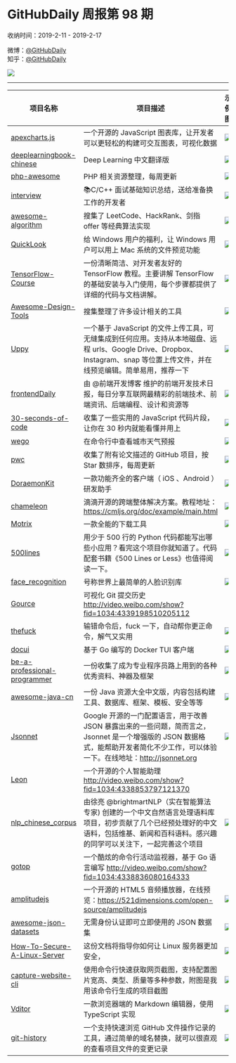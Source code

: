 # GitHubDaily 周报第 98 期

收纳时间：2019-2-11 - 2019-2-17

微博：[@GitHubDaily](https://weibo.com/GitHubDaily)    
知乎：[@GitHubDaily](https://www.zhihu.com/people/githubdaily)

![](https://raw.githubusercontent.com/GitHubDaily/GitHubDaily/master/assets/weixin.png)

---

项目名称 | 项目描述 | 示例图 | 微博
--- | --- | --- | ---
[apexcharts.js](https://github.com/apexcharts/apexcharts.js) | 一个开源的 JavaScript 图表库，让开发者可以更轻松的构建可交互图表，可视化数据 | ![](http://wx2.sinaimg.cn/large/006fiYtfgy1g098gufqleg30hg09enpd.gif) | [![](https://raw.githubusercontent.com/GitHubDaily/GitHubDaily/master/assets/sina_logo.png)](https://weibo.com/5722964389/Hh7x37T3e)
[deeplearningbook-chinese](https://github.com/exacity/deeplearningbook-chinese) | Deep Learning 中文翻译版 | ![](http://wx3.sinaimg.cn/large/006fiYtfgy1g07cylvnmzj30u00wowsy.jpg) | [![](https://raw.githubusercontent.com/GitHubDaily/GitHubDaily/master/assets/sina_logo.png)](https://weibo.com/5722964389/Hh698B2yC)
[php-awesome](https://github.com/shockerli/php-awesome) | PHP 相关资源整理，每周更新 | ![](http://wx4.sinaimg.cn/large/006fiYtfgy1g097lccfhqj30u0auwnpg.jpg) | [![](https://raw.githubusercontent.com/GitHubDaily/GitHubDaily/master/assets/sina_logo.png)](https://weibo.com/5722964389/Hh4LUbFZ)
[interview](https://github.com/huihut/interview) | 📚C/C++ 面试基础知识总结，送给准备换工作的开发者 | ![](http://wx1.sinaimg.cn/large/006fiYtfgy1g07d254m1ij30yk0u0gsd.jpg) | [![](https://raw.githubusercontent.com/GitHubDaily/GitHubDaily/master/assets/sina_logo.png)](https://weibo.com/5722964389/Hh3N16f4P)
[awesome-algorithm](https://github.com/apachecn/awesome-algorithm) | 搜集了 LeetCode、HackRank、剑指 offer 等经典算法实现 | ![](http://wx1.sinaimg.cn/large/006fiYtfgy1g07cueul2xj30u032jb29.jpg) | [![](https://raw.githubusercontent.com/GitHubDaily/GitHubDaily/master/assets/sina_logo.png)](https://weibo.com/5722964389/Hh2BXfxpV)
[QuickLook](https://github.com/QL-Win/QuickLook) | 给 Windows 用户的福利，让 Windows 用户可以用上 Mac 系统的文件预览功能 | ![](http://wx4.sinaimg.cn/large/006fiYtfgy1g07cqpuk5jg30go08oe83.gif) | [![](https://raw.githubusercontent.com/GitHubDaily/GitHubDaily/master/assets/sina_logo.png)](https://weibo.com/5722964389/HgY5SEElB)
[TensorFlow-Course](https://github.com/pyairesearch/TensorFlow-Course) | 一份清晰简洁、对开发者友好的 TensorFlow 教程。主要讲解 TensorFlow 的基础安装与入门使用，每个步骤都提供了详细的代码与文档讲解。 | ![](http://wx3.sinaimg.cn/large/006fiYtfgy1g0744thcs1j30u04id7wj.jpg) | [![](https://raw.githubusercontent.com/GitHubDaily/GitHubDaily/master/assets/sina_logo.png)](https://weibo.com/5722964389/HgXjbuRX)
[Awesome-Design-Tools](https://github.com/LisaDziuba/Awesome-Design-Tools) | 搜集整理了许多设计相关的工具 | ![](http://wx4.sinaimg.cn/large/006fiYtfgy1g073m288x8j30u040yb2a.jpg) | [![](https://raw.githubusercontent.com/GitHubDaily/GitHubDaily/master/assets/sina_logo.png)](https://weibo.com/5722964389/HgWwt2SGc)
[Uppy](https://github.com/transloadit/uppy) | 一个基于 JavaScript 的文件上传工具，可无缝集成到任何应用。支持从本地磁盘、远程 urls、Google Drive、Dropbox、Instagram、snap 等位置上传文件，并在线预览编辑。简单易用，推荐一下 | ![](http://wx1.sinaimg.cn/large/006fiYtfgy1g072oathzhg30go0d4x6s.gif) | [![](https://raw.githubusercontent.com/GitHubDaily/GitHubDaily/master/assets/sina_logo.png)](https://weibo.com/5722964389/HgUalh24R)
[frontendDaily](https://github.com/kujian/frontendDaily) | 由 @前端开发博客 维护的前端开发技术日报，每日分享互联网最精彩的前端技术、前端资讯、后端编程、设计和资源等 | ![](http://wx2.sinaimg.cn/large/006fiYtfgy1g07dxna6ymj30u012z1c2.jpg) | [![](https://raw.githubusercontent.com/GitHubDaily/GitHubDaily/master/assets/sina_logo.png)](https://weibo.com/5722964389/HgTbsEnXV)
[30-seconds-of-code](https://github.com/30-seconds/30-seconds-of-code) | 收集了一些实用的 JavaScript 代码片段，让你在 30 秒内就能看懂并用上 | ![](http://wx4.sinaimg.cn/large/006fiYtfgy1g05zyqj60pj30u027s4lx.jpg) | [![](https://raw.githubusercontent.com/GitHubDaily/GitHubDaily/master/assets/sina_logo.png)](https://weibo.com/5722964389/HgNSGtCOX)
[wego](https://github.com/schachmat/wego) | 在命令行中查看城市天气预报 | ![](http://wx3.sinaimg.cn/large/006fiYtfgy1g05stijwvgg30v90iwdh1.gif) | [![](https://raw.githubusercontent.com/GitHubDaily/GitHubDaily/master/assets/sina_logo.png)](https://weibo.com/5722964389/HgLUUDbVf)
[pwc](https://github.com/zziz/pwc) | 收集了附有论文描述的 GitHub 项目，按 Star 数排序，每周更新 | ![](http://wx3.sinaimg.cn/large/006fiYtfgy1g05wsxf5fnj30u01544qp.jpg) | [![](https://raw.githubusercontent.com/GitHubDaily/GitHubDaily/master/assets/sina_logo.png)](https://weibo.com/5722964389/HgJarrKD3)
[DoraemonKit](https://github.com/didi/DoraemonKit) | 一款功能齐全的客户端（ iOS 、Android ）研发助手 | ![](http://wx2.sinaimg.cn/large/006fiYtfgy1g053op3u0hj30u01hc0v0.jpg) | [![](https://raw.githubusercontent.com/GitHubDaily/GitHubDaily/master/assets/sina_logo.png)](https://weibo.com/5722964389/HgDFuev5w)
[chameleon](https://github.com/didi/chameleon) | 滴滴开源的跨端整体解决方案。教程地址：https://cmljs.org/doc/example/main.html | ![](http://wx4.sinaimg.cn/large/006fiYtfgy1g05smfo6d9j30xz0u019s.jpg) | [![](https://raw.githubusercontent.com/GitHubDaily/GitHubDaily/master/assets/sina_logo.png)](https://weibo.com/5722964389/HgCSM4MhZ)
[Motrix](https://github.com/agalwood/Motrix) | 一款全能的下载工具 | ![](http://wx3.sinaimg.cn/large/006fiYtfgy1g05ntqkac0j30qw2hck3l.jpg) | [![](https://raw.githubusercontent.com/GitHubDaily/GitHubDaily/master/assets/sina_logo.png)](https://weibo.com/5722964389/HgAwExNvV)
[500lines](https://github.com/aosabook/500lines) | 用少于 500 行的 Python 代码都能写出哪些小应用？看完这个项目你就知道了。代码配套书籍《500 Lines or Less》也值得阅读一下。 | ![](http://wx4.sinaimg.cn/large/006fiYtfgy1g04nparhupj30wu0u0kjl.jpg) | [![](https://raw.githubusercontent.com/GitHubDaily/GitHubDaily/master/assets/sina_logo.png)](https://weibo.com/5722964389/Hgv1HjQiP)
[face_recognition](https://github.com/ageitgey/face_recognition) | 号称世界上最简单的人脸识别库 | ![](http://wx2.sinaimg.cn/large/006fiYtfgy1g04nc7fju8j30e4080424.jpg) | [![](https://raw.githubusercontent.com/GitHubDaily/GitHubDaily/master/assets/sina_logo.png)](https://weibo.com/5722964389/HgueYxAsI)
[Gource](https://github.com/acaudwell/Gource) | 可视化 Git 提交历史 http://video.weibo.com/show?fid=1034:4339198510205112 | ![]() | [![](https://raw.githubusercontent.com/GitHubDaily/GitHubDaily/master/assets/sina_logo.png)](https://weibo.com/5722964389/Hgtsn7IFn)
[thefuck](https://github.com/nvbn/thefuck) | 输错命令后，fuck 一下，自动帮你更正命令，解气又实用 | ![](http://wx1.sinaimg.cn/large/006fiYtfgy1g04my1sy7ng30j20ajdz4.gif) | [![](https://raw.githubusercontent.com/GitHubDaily/GitHubDaily/master/assets/sina_logo.png)](https://weibo.com/5722964389/HgsFzhOg2)
[docui](https://github.com/skanehira/docui) | 基于 Go 编写的 Docker TUI 客户端 | ![](http://wx2.sinaimg.cn/large/006fiYtfgy1g04ltuvo1tj311d0u07s8.jpg) | [![](https://raw.githubusercontent.com/GitHubDaily/GitHubDaily/master/assets/sina_logo.png)](https://weibo.com/5722964389/HgrSRlGpN)
[be-a-professional-programmer](https://github.com/stanzhai/be-a-professional-programmer) | 一份收集了成为专业程序员路上用到的各种优秀资料、神器及框架 | ![](http://wx3.sinaimg.cn/large/006fiYtfgy1g041xy7mdgj30u02rhb29.jpg) | [![](https://raw.githubusercontent.com/GitHubDaily/GitHubDaily/master/assets/sina_logo.png)](https://weibo.com/5722964389/Hgr69qtWC)
[awesome-java-cn](https://github.com/jobbole/awesome-java-cn) | 一份 Java 资源大全中文版，内容包括构建工具、数据库、框架、模板、安全等等 | ![](http://wx4.sinaimg.cn/large/006fiYtfgy1g03wz0mt7yj30u02hz1kx.jpg) | [![](https://raw.githubusercontent.com/GitHubDaily/GitHubDaily/master/assets/sina_logo.png)](https://weibo.com/5722964389/Hgqjrv3qk)
[Jsonnet](https://github.com/google/jsonnet) |  Google 开源的一门配置语言，用于改善 JSON 暴露出来的一些问题，简而言之，Jsonnet 是一个增强版的 JSON 数据格式，能帮助开发者简化不少工作，可以体验一下。在线地址：http://jsonnet.org | ![](http://wx1.sinaimg.cn/large/006fiYtfgy1g03kp5hv01j30u01b3kjl.jpg) | [![](https://raw.githubusercontent.com/GitHubDaily/GitHubDaily/master/assets/sina_logo.png)](https://weibo.com/5722964389/HglBccTLw)
[Leon](https://github.com/leon-ai/leon) | 一个开源的个人智能助理 http://video.weibo.com/show?fid=1034:4338853797121370 | ![]() | [![](https://raw.githubusercontent.com/GitHubDaily/GitHubDaily/master/assets/sina_logo.png)](https://weibo.com/5722964389/HgkOy54xr)
[nlp_chinese_corpus](https://github.com/brightmart/nlp_chinese_corpus) | 由徐亮 @brightmartNLP（实在智能算法专家) 创建的一个中文自然语言处理语料库项目，初步贡献了几个已经预处理好的中文语料，包括维基、新闻和百科语料。感兴趣的同学可以关注下，一起完善这个项目 | ![](http://wx3.sinaimg.cn/large/006fiYtfgy1g03ht6ts1mj30u03fd7wk.jpg) | [![](https://raw.githubusercontent.com/GitHubDaily/GitHubDaily/master/assets/sina_logo.png)](https://weibo.com/5722964389/Hgk1MCLeO)
[gotop](https://github.com/cjbassi/gotop) | 一个酷炫的命令行活动监视器，基于 Go 语言编写 http://video.weibo.com/show?fid=1034:4338836080164333 | ![]() | [![](https://raw.githubusercontent.com/GitHubDaily/GitHubDaily/master/assets/sina_logo.png)](https://weibo.com/5722964389/Hgjf5x6Tb)
[amplitudejs](https://github.com/521dimensions/amplitudejs) | 一个开源的 HTML5 音频播放器，在线预览：https://521dimensions.com/open-source/amplitudejs | ![](http://wx4.sinaimg.cn/large/006fiYtfgy1g03hc20cwoj312k0u0whq.jpg) | [![](https://raw.githubusercontent.com/GitHubDaily/GitHubDaily/master/assets/sina_logo.png)](https://weibo.com/5722964389/HgismqNFE)
[awesome-json-datasets](https://github.com/jdorfman/awesome-json-datasets) | 无需身份认证即可立即使用的 JSON 数据集 | ![](http://wx2.sinaimg.cn/large/006fiYtfgy1g02cyux4zij30u085ee82.jpg) | [![](https://raw.githubusercontent.com/GitHubDaily/GitHubDaily/master/assets/sina_logo.png)](https://weibo.com/5722964389/HgcaHlkXQ)
[How-To-Secure-A-Linux-Server](https://github.com/imthenachoman/How-To-Secure-A-Linux-Server) | 这份文档将指导你如何让 Linux 服务器更加安全， | ![](http://wx4.sinaimg.cn/large/006fiYtfgy1g02ck95728j30u0124wp6.jpg) | [![](https://raw.githubusercontent.com/GitHubDaily/GitHubDaily/master/assets/sina_logo.png)](https://weibo.com/5722964389/HgbnZ9e8S)
[capture-website-cli](https://github.com/sindresorhus/capture-website-cli) | 使用命令行快速获取网页截图，支持配置图片宽高、类型、质量等多种参数，附图是我用该命令行生成的项目截图 | ![](http://wx1.sinaimg.cn/large/006fiYtfgy1g02cbnyc7zj30u020o4qp.jpg) | [![](https://raw.githubusercontent.com/GitHubDaily/GitHubDaily/master/assets/sina_logo.png)](https://weibo.com/5722964389/Hg9OA9quw)
[Vditor](https://github.com/b3log/vditor) | 一款浏览器端的 Markdown 编辑器，使用 TypeScript 实现 | ![](http://wx4.sinaimg.cn/large/006fiYtfgy1g02cs7qfw9j30u02dk1kx.jpg) | [![](https://raw.githubusercontent.com/GitHubDaily/GitHubDaily/master/assets/sina_logo.png)](https://weibo.com/5722964389/Hg94tyTbk)
[git-history](https://github.com/pomber/git-history) | 一个支持快速浏览 GitHub 文件操作记录的工具，通过简单的域名替换，就可以很直观的查看项目文件的变更记录 | ![](http://wx2.sinaimg.cn/large/006fiYtfgy1g02c14e6u5g31mt0u0qvb.gif) | [![](https://raw.githubusercontent.com/GitHubDaily/GitHubDaily/master/assets/sina_logo.png)](https://weibo.com/5722964389/Hg8UllcRP)
